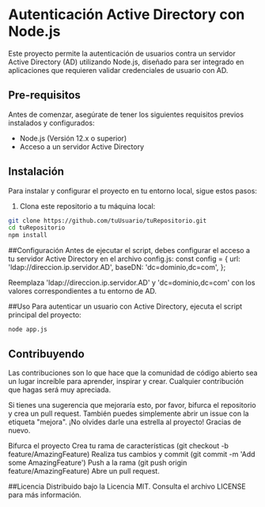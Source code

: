 # Autenticación Active Directory con Node.js

Este proyecto permite la autenticación de usuarios contra un servidor Active Directory (AD) utilizando Node.js, diseñado para ser integrado en aplicaciones que requieren validar credenciales de usuario con AD.

## Pre-requisitos

Antes de comenzar, asegúrate de tener los siguientes requisitos previos instalados y configurados:

- Node.js (Versión 12.x o superior)
- Acceso a un servidor Active Directory

## Instalación

Para instalar y configurar el proyecto en tu entorno local, sigue estos pasos:

1. Clona este repositorio a tu máquina local:

```bash
git clone https://github.com/tuUsuario/tuRepositorio.git
cd tuRepositorio
npm install


```
##Configuración
Antes de ejecutar el script, debes configurar el acceso a tu servidor Active Directory en el archivo config.js:
const config = {
  url: 'ldap://direccion.ip.servidor.AD',
  baseDN: 'dc=dominio,dc=com',
};

Reemplaza 'ldap://direccion.ip.servidor.AD' y 'dc=dominio,dc=com' con los valores correspondientes a tu entorno de AD.



##Uso
Para autenticar un usuario con Active Directory, ejecuta el script principal del proyecto:

`node app.js
`
## Contribuyendo
Las contribuciones son lo que hace que la comunidad de código abierto sea un lugar increíble para aprender, inspirar y crear. Cualquier contribución que hagas será muy apreciada.

Si tienes una sugerencia que mejoraría esto, por favor, bifurca el repositorio y crea un pull request. También puedes simplemente abrir un issue con la etiqueta "mejora". ¡No olvides darle una estrella al proyecto! Gracias de nuevo.

Bifurca el proyecto
Crea tu rama de características (git checkout -b feature/AmazingFeature)
Realiza tus cambios y commit (git commit -m 'Add some AmazingFeature')
Push a la rama (git push origin feature/AmazingFeature)
Abre un pull request.


##Licencia
Distribuido bajo la Licencia MIT. Consulta el archivo LICENSE para más información.
